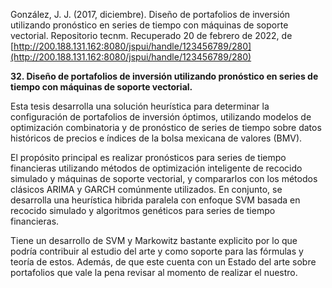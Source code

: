 González, J. J. (2017, diciembre). Diseño de portafolios de inversión utilizando pronóstico en series de tiempo con máquinas de soporte vectorial. Repositorio tecnm. Recuperado 20 de febrero de 2022, de [http://200.188.131.162:8080/jspui/handle/123456789/280](http://200.188.131.162:8080/jspui/handle/123456789/280)           

**32. Diseño de portafolios de inversión utilizando pronóstico en series de tiempo con máquinas de soporte vectorial.**

Esta tesis desarrolla una solución heurística para determinar la configuración de portafolios de inversión óptimos, utilizando modelos de optimización combinatoria y de pronóstico de series de tiempo sobre datos históricos de precios e índices de la bolsa mexicana de valores (BMV).

El propósito principal es realizar pronósticos para series de tiempo financieras utilizando métodos de optimización inteligente de recocido simulado y máquinas de soporte vectorial, y compararlos con los métodos clásicos ARIMA y GARCH comúnmente utilizados. En conjunto, se desarrolla una heurística hibrida paralela con enfoque SVM basada en recocido simulado y algoritmos genéticos para series de tiempo financieras.

Tiene un desarrollo de SVM y Markowitz bastante explicito por lo que podría contribuir al estudio del arte y como soporte para las fórmulas y teoría de estos. Además, de que este cuenta con un Estado del arte sobre portafolios que vale la pena revisar al momento de realizar el nuestro.
